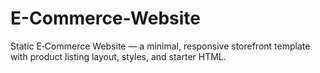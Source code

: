 # E-Commerce-Website
Static E‑Commerce Website — a minimal, responsive storefront template with product listing layout, styles, and starter HTML.
